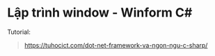 # Lập trình window - Winform C#

Tutorial:
> https://tuhocict.com/dot-net-framework-va-ngon-ngu-c-sharp/
